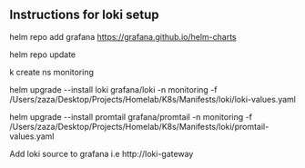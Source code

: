 ## Instructions for loki setup 

helm repo add grafana https://grafana.github.io/helm-charts


helm repo update


k create ns monitoring


helm upgrade --install loki grafana/loki -n monitoring -f /Users/zaza/Desktop/Projects/Homelab/K8s/Manifests/loki/loki-values.yaml

helm upgrade --install promtail grafana/promtail  -n monitoring -f /Users/zaza/Desktop/Projects/Homelab/K8s/Manifests/loki/promtail-values.yaml


Add loki source to grafana i.e http://loki-gateway

